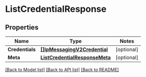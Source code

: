 # ListCredentialResponse

## Properties
Name | Type | Notes
------------ | ------------- | -------------
**Credentials** | [**[]IpMessagingV2Credential**](ip_messaging.v2.credential.md) | [optional] 
**Meta** | [**ListCredentialResponseMeta**](ListCredentialResponse_meta.md) | [optional] 

[[Back to Model list]](../README.md#documentation-for-models) [[Back to API list]](../README.md#documentation-for-api-endpoints) [[Back to README]](../README.md)


